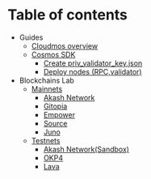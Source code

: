 # Table of contents

* Guides
  * [Cloudmos overview](/guides/cloudmos.md)
  * [Cosmos SDK](/guides/CosmosSDK/)
     * [Create priv_validator_key.json](/guides/CosmosSDK/create_validator_key.md)
     * [Deploy nodes (RPC,validator)](/guides/CosmosSDK/deploy_validator_node.md)
* Blockchains Lab
  * [Mainnets](/mainnets/)
    * [Akash Network](/mainnets/akash.md)
    * [Gitopia](/mainnets/gitopia,md)
    * [Empower](/mainnets/empower.md)
    * [Source](/mainnets/source.md)
    * [Juno](/mainnets/juno.md)
  * [Testnets](/testnets/)
    * [Akash Network(Sandbox)](/testnets/akash_sandbox.md)
    * [OKP4](/testnets/okp4.md)
    * [Lava](/testnets/lava.md)
